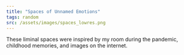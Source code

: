 ```yaml
---
title: "Spaces of Unnamed Emotions"
tags: random
src: /assets/images/spaces_lowres.png
---
```

These liminal spaces were inspired by my room during the pandemic, childhood memories, and images on the internet.